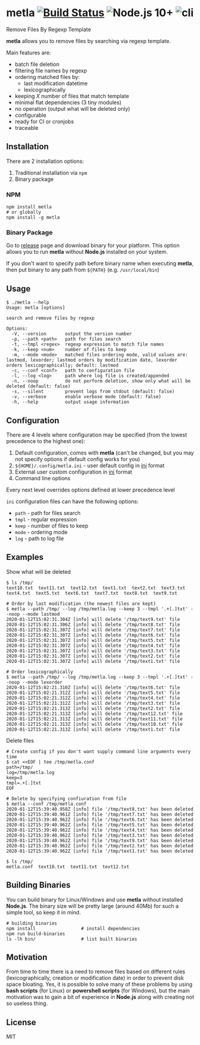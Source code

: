 # metla [![Build Status](https://travis-ci.com/ofhellsfire/metla.js.svg?branch=master)](https://travis-ci.com/ofhellsfire/metla.js) ![Node.js 10+](https://img.shields.io/badge/node.js-%3E%3D%2010.0.0-brightgreen) ![cli](https://img.shields.io/badge/-cli-yellow)

Remove Files By Regexp Template

**metla** allows you to remove files by searching via regexp template.

Main features are:
- batch file deletion
- filtering file names by regexp
- ordering matched files by:
  - last modification datetime
  - lexicographically
- keeping *X* number of files that match template
- minimal flat dependencies (3 tiny modules)
- no operation (output what will be deleted only)
- configurable
- ready for CI or cronjobs
- traceable

## Installation

There are 2 installation options:
1. Traditional installation via `npm`
2. Binary package

### NPM

```
npm install metla
# or globally
npm install -g metla
```

### Binary Package

Go to [release](https://github.com/ofhellsfire/metla.js/releases) page and download binary for your platform. This option allows you to run **metla** without **Node.js** installed on your system.

If you don't want to specify path before binary name when executing **metla**, then put binary to any path from `${PATH}` (e.g. `/usr/local/bin`)

## Usage

```
$ ./metla --help
Usage: metla [options]

search and remove files by regexp

Options:
  -V, --version       output the version number
  -p, --path <path>   path for files search
  -t, --tmpl <regex>  regexp expression to match file names
  -k, --keep <num>    number of files to keep
  -m, --mode <mode>   matched files ordering mode, valid values are: lastmod, lexorder; lastmod orders by modification date, lexorder orders lexicographically; default: lastmod
  -c, --conf <conf>   path to configuration file
  -l, --log <log>     path where log file is created/appended
  -n, --noop          do not perform deletion, show only what will be deleted (default: false)
  -s, --silent        prevent logs from stdout (default: false)
  -v, --verbose       enable verbose mode (default: false)
  -h, --help          output usage information
```

## Configuration

There are 4 levels where configuration may be specified (from the lowest precedence to the highest one):
1. Default configuration, comes with **metla** (can't be changed, but you may not specify options if default config works for you)
1. `${HOME}/.config/metla.ini` - user default config in [ini](https://www.techopedia.com/definition/24302/ini-file) format
2. External user custom configuration in [ini](https://www.techopedia.com/definition/24302/ini-file) format
3. Command line options

Every next level overrides options defined at lower precedence level

`ini` configuration files can have the following options:
- `path` - path for files search
- `tmpl` - regular expression
- `keep` - number of files to keep
- `mode` - ordering mode
- `log` - path to log file

## Examples

Show what will be deleted

```
$ ls /tmp/
text10.txt  text11.txt  text12.txt  text1.txt  text2.txt  text3.txt  text4.txt  text5.txt  text6.txt  text7.txt  text8.txt  text9.txt

# Order by last modification (the newest files are kept)
$ metla --path /tmp/ --log /tmp/metla.log --keep 3 --tmpl '.+[.]txt' --noop --mode lastmod 
2020-01-12T15:02:31.304Z [info] will delete '/tmp/text9.txt' file
2020-01-12T15:02:31.306Z [info] will delete '/tmp/text8.txt' file
2020-01-12T15:02:31.307Z [info] will delete '/tmp/text7.txt' file
2020-01-12T15:02:31.307Z [info] will delete '/tmp/text6.txt' file
2020-01-12T15:02:31.307Z [info] will delete '/tmp/text5.txt' file
2020-01-12T15:02:31.307Z [info] will delete '/tmp/text4.txt' file
2020-01-12T15:02:31.307Z [info] will delete '/tmp/text3.txt' file
2020-01-12T15:02:31.307Z [info] will delete '/tmp/text2.txt' file
2020-01-12T15:02:31.307Z [info] will delete '/tmp/text1.txt' file

# Order lexicographically
$ metla --path /tmp/ --log /tmp/metla.log --keep 3 --tmpl '.+[.]txt' --noop --mode lexorder
2020-01-12T15:02:21.310Z [info] will delete '/tmp/text6.txt' file
2020-01-12T15:02:21.312Z [info] will delete '/tmp/text5.txt' file
2020-01-12T15:02:21.312Z [info] will delete '/tmp/text4.txt' file
2020-01-12T15:02:21.312Z [info] will delete '/tmp/text3.txt' file
2020-01-12T15:02:21.313Z [info] will delete '/tmp/text2.txt' file
2020-01-12T15:02:21.313Z [info] will delete '/tmp/text12.txt' file
2020-01-12T15:02:21.313Z [info] will delete '/tmp/text11.txt' file
2020-01-12T15:02:21.313Z [info] will delete '/tmp/text10.txt' file
2020-01-12T15:02:21.313Z [info] will delete '/tmp/text1.txt' file
```

Delete files

```
# Create config if you don't want supply command line arguments every time
$ cat <<EOF | tee /tmp/metla.conf
path=/tmp/
log=/tmp/metla.log
keep=3
tmpl=.+[.]txt
EOF

# Delete by specifying confiuration from file
$ metla --conf /tmp/metla.conf
2020-01-12T15:39:40.958Z [info] file '/tmp/text8.txt' has been deleted
2020-01-12T15:39:40.961Z [info] file '/tmp/text7.txt' has been deleted
2020-01-12T15:39:40.962Z [info] file '/tmp/text6.txt' has been deleted
2020-01-12T15:39:40.962Z [info] file '/tmp/text5.txt' has been deleted
2020-01-12T15:39:40.962Z [info] file '/tmp/text4.txt' has been deleted
2020-01-12T15:39:40.962Z [info] file '/tmp/text3.txt' has been deleted
2020-01-12T15:39:40.962Z [info] file '/tmp/text9.txt' has been deleted
2020-01-12T15:39:40.962Z [info] file '/tmp/text2.txt' has been deleted
2020-01-12T15:39:40.962Z [info] file '/tmp/text1.txt' has been deleted

$ ls /tmp/
metla.conf  text10.txt  text11.txt  text12.txt
```

## Building Binaries

You can build binary for Linux/Windows and use **metla** without installed **Node.js**. The binary size will be pretty large (around 40Mb) for such a simple tool, so keep it in mind.

```
# building binaries
npm install                 # install dependencies
npm run build-binaries
ls -lh bin/                 # list built binaries
```

## Motivation

From time to time there is a need to remove files based on different rules (lexicographically, creation or modification date) in order to prevent disk space bloating. Yes, it is possible to solve many of these problems by using **bash scripts** (for Linux) or **powershell scripts** (for Windows), but the main motivation was to gain a bit of experience in **Node.js** along with creating not so useless thing.

## License

MIT